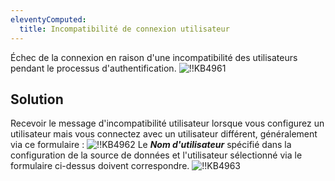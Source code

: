 ```yaml
---
eleventyComputed:
  title: Incompatibilité de connexion utilisateur
---
```

Échec de la connexion en raison d'une incompatibilité des utilisateurs pendant le processus d'authentification.
![!!KB4961](https://cdnweb.devolutions.net/docs/docs_en_kb_KB4961.png)
## Solution
Recevoir le message d'incompatibilité utilisateur lorsque vous configurez un utilisateur mais vous connectez avec un utilisateur différent, généralement via ce formulaire :
![!!KB4962](https://cdnweb.devolutions.net/docs/docs_en_kb_KB4962.png)
Le ***Nom d'utilisateur*** spécifié dans la configuration de la source de données et l'utilisateur sélectionné via le formulaire ci-dessus doivent correspondre.
![!!KB4963](https://cdnweb.devolutions.net/docs/docs_en_kb_KB4963.png)